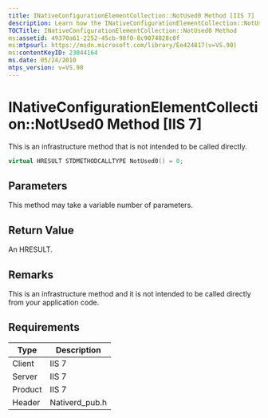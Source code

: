 ```yaml
---
title: INativeConfigurationElementCollection::NotUsed0 Method [IIS 7]
description: Learn how the INativeConfigurationElementCollection::NotUsed0 method is an infrastructure method and not intended to be called directly from your application code.
TOCTitle: INativeConfigurationElementCollection::NotUsed0 Method
ms:assetid: 49370a61-2252-45cb-98f0-8c9074028c0f
ms:mtpsurl: https://msdn.microsoft.com/library/Ee424817(v=VS.90)
ms:contentKeyID: 23044164
ms.date: 05/24/2010
mtps_version: v=VS.90
---
```


# INativeConfigurationElementCollection::NotUsed0 Method \[IIS 7\]

This is an infrastructure method that is not intended to be called directly.

```cpp
virtual HRESULT STDMETHODCALLTYPE NotUsed0() = 0;
```

## Parameters

This method may take a variable number of parameters.

## Return Value

An HRESULT.

## Remarks

This is an infrastructure method and it is not intended to be called directly from your application code.

## Requirements

| Type | Description |
| --- | --- |
| Client | IIS 7 |
| Server | IIS 7 |
| Product | IIS 7 |
| Header | Nativerd_pub.h |
